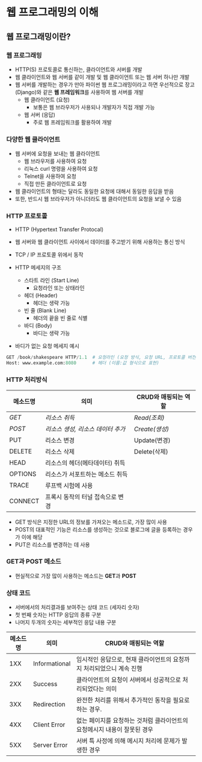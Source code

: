 # **웹 프로그래밍의 이해**

## 웹 프로그래밍이란?

### 웹 프로그래밍

- HTTP(S) 프로토콜로 통신하는, 클라이언트와 서버를 개발
- 웹 클라이언트와 웹 서버를 같이 개발 및 웹 클라이언트 또는 웹 서버 하나만 개발
- 웹 서버를 개발하는 경우가 만아 파이썬 웹 프로그래밍이라고 하면 우선적으로 장고(Django)와 같은 **웹 프레임워크**를 사용하여 웹 서버를 개발 
  - 웹 클라이언트 (요청)
    - 보통은 웹 브라우저가 사용되나 개발자가 직접 개발 가능
  - 웹 서버 (응답)
    - 주로 웹 프레임워크를 활용하여 개발



### 다양한 웹 클라이언트

- 웹 서버에 요청을 보내는 웹 클라이언트
  - 웹 브라우저를 사용하여 요청
  - 리눅스 curl 명령을 사용하여 요청
  - Telnet을 사용하여 요청
  - 직접 만든 클라이언트로 요청
- 웹 클라이언트의 형태는 달라도 동일한 요청에 대해서 동일한 응답을 받음
- 또한, 반드시 웹 브라우저가 아니더라도 웹 클라이언트의 요청을 보낼 수 있음



### HTTP 프로토콜

-  HTTP (Hypertext Transfer Protocal)
  - 웹 서버와 웹 클라이언트 사이에서 데이터를 주고받기 위해 사용하는 통신 방식
  - TCP / IP 프로토콜 위에서 동작



- HTTP 메세지의 구조
  - 스타트 라인 (Start Line)
    - 요청라인 또는 상태라인
  - 헤더 (Header)
    - 헤더는 생략 가능
  - 빈 줄 (Blank Line)
    - 헤더의 끝을 빈 줄로 식별
  - 바디 (Body)
    - 바디는 생략 가능

- 바디가 없는 요청 메세지 예시

``` python
GET /book/shakespeare HTTP/1.1  # 요청라인 (요청 방식, 요청 URL, 프로토콜 버전으로 구성)
Host: www.example.com:8080      # 헤더 (이름:값 형식으로 표현)
```



### HTTP 처리방식

| 메소드명 | 의미                              | CRUD와 매핑되는 역할 |
| -------- | --------------------------------- | -------------------- |
| *GET*    | *리소스 취득*                     | *Read(조회)*         |
| *POST*   | *리소스 생성, 리소스 데이터 추가* | *Create(생성)*       |
| PUT      | 리소스 변경                       | Update(변경)         |
| DELETE   | 리소스 삭제                       | Delete(삭제)         |
| HEAD     | 리소스의 헤더(메타데이터) 취득    |                      |
| OPTIONS  | 리소스가 서포트하는 메소드 취득   |                      |
| TRACE    | 루프백 시험에 사용                |                      |
| CONNECT  | 프록시 동작의 터널 접속으로 변경  |                      |

- GET 방식은 지정한 URL의 정보를 가져오는 메소드로, 가장 많이 사용
- POST의 대표적인 기능은 리소스를 생성하는 것으로 블로그에 글을 등록하는 경우가 이에 해당
- PUT은 리소스를 변경하는 데 사용



### GET과 POST 메소드

- 현실적으로 가장 많이 사용하는 메소드는 **GET**과 **POST**



### 상태 코드

- 서버에서의 처리결과를 보여주는 상태 코드 (세자리 숫자)
- 첫 번째 숫자는 HTTP 응답의 종류 구분
- 나머지 두개의 숫자는 세부적인 응답 내용 구분

| 메소드명 | 의미          | CRUD와 매핑되는 역할                                         |
| -------- | ------------- | ------------------------------------------------------------ |
| 1XX      | Informational | 임시적인 응답으로, 현재 클라이언트의 요청까지 처리되었으니 계속 진행 |
| 2XX      | Success       | 클라이언트의 요청이 서버에서 성공적으로 처리되었다는 의미    |
| 3XX      | Redirection   | 완전한 처리를 위해서 추가적인 동작을 필요로 하는 경우.       |
| 4XX      | Client Error  | 없는 페이지를 요청하는 것처럼 클라이언트의 요청메시지 내용이 잘못된 경우 |
| 5XX      | Server Error  | 서버 특 사정에 의해 메시지 처리에 문제가 발생한 경우         |

